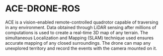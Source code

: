 # ACE-DRONE-ROS
ACE is a vision-enabled remote-controlled quadrotor capable of traversing in any environment. Data obtained through LiDAR sensing after millions of computations is used to create a real-time 3D map of any terrain. The simultaneous Localization and Mapping (SLAM) technique used ensures accurate mapping of any closed surroundings. The drone can map any unexplored territory and record the events with the camera mounted on it.
